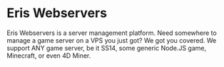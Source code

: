 # Eris Webservers
Eris Webservers is a server management platform. Need somewhere to manage a game server on a VPS you just got? We got you covered.
We support ANY game server, be it SS14, some generic Node.JS game, Minecraft, or even 4D Miner.
